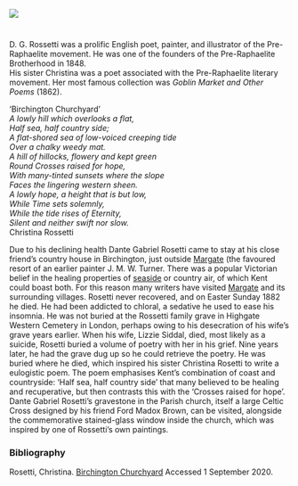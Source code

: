 <a href="https://dev.visual-essays.app"><img src="https://dev-visual-essays.netlify.app/images/ve-button.png"/></a> 
<param author="Laura Allen" banner="/images/banners/19c.jpg" layout="vtl" title="Dante Gabriel Rossetti (1828-1882) and Christina Rossetti (1830-1894)" ve-config=""/>

<param aliases="Birchington" eid="Q21993856" ve-entity=""/>
<param aliases="Birchington-on-Sea" eid="Q865021" ve-entity=""/>
<param aliases="Margate" eid="Q618045" ve-entity=""/>
<param aliases="Parish church" eid="Q17546635" ve-entity=""/>
<param aliases="Pre-Raphaelite Brotherhood" eid="Q184814" ve-entity=""/>

#

D. G. Rossetti was a prolific English poet, painter, and illustrator of the Pre-Raphaelite movement. He was one of the founders of the Pre-Raphaelite Brotherhood in 1848.   
His sister Christina was a poet associated with the Pre-Raphaelite literary movement. Her most famous collection was _Goblin Market and Other Poems_ (1862).
<param ve-image-v2 manifest="https://iiif.juncture-digital.org/wc:Dante_Gabriel_Rossetti_-_Joan_of_Arc_%281882%29.jpg/manifest.json">
<param center="Q865021" ve-map="" zoom="12"/>

‘Birchington Churchyard’   
_A lowly hill which overlooks a flat,   
Half sea, half country side;   
A flat-shored sea of low-voiced creeping tide   
Over a chalky weedy mat.   
A hill of hillocks, flowery and kept green   
Round Crosses raised for hope,   
With many-tinted sunsets where the slope   
Faces the lingering western sheen.   
A lowly hope, a height that is but low,   
While Time sets solemnly,   
While the tide rises of Eternity,   
Silent and neither swift nor slow._     
Christina Rossetti   
<param ve-image-v2 manifest="https://iiif.juncture-digital.org/wc:All_Saints%2C_Birchington._Kent_-_geograph.org.uk_-_1547499.jpg/manifest.json">

Due to his declining health Dante Gabriel Rosetti came to stay at his close friend’s country house in Birchington, just outside [Margate](/dickens/19c-margate) (the favoured resort of an earlier painter J. M. W. Turner. There was a popular Victorian belief in the healing properties of [seaside](/19c/19c-seaside) or country air, of which Kent could boast both. For this reason many writers have visited [Margate](/dickens/19c-margate) and its surrounding villages. Rosetti never recovered, and on Easter Sunday 1882 he died. He had been addicted to chloral, a sedative he used to ease his insomnia. He was not buried at the Rossetti family grave in Highgate Western Cemetery in London, perhaps owing to his desecration of his wife’s grave years earlier. When his wife, Lizzie Siddal, died, most likely as a suicide, Rosetti buried a volume of poetry with her in his grief. Nine years later, he had the grave dug up so he could retrieve the poetry. He was buried where he died, which inspired his sister Christina Rosetti to write a eulogistic poem. The poem emphasises Kent’s combination of coast and countryside: ‘Half sea, half country side’ that many believed to be healing and recuperative, but then contrasts this with the ‘Crosses raised for hope’.  Dante Gabriel Rosetti’s gravestone in the Parish church, itself a large Celtic Cross designed by his friend Ford Madox Brown, can be visited, alongside the commemorative stained-glass window inside the church, which was inspired by one of Rossetti’s own paintings.
<param ve-image-v2 manifest="https://iiif.juncture-digital.org/wc:The_grave_of_Dante_Gabriel_Rossetti_in_the_churchyard_of_All_Saints%2C_Birchington-on-Sea.jpg/manifest.json">

### Bibliography

Rosetti, Christina. [Birchington Churchyard](https://hellopoetry.com/poem/16025/birchington-churchyard/) Accessed 1 September 2020.
<param ve-image-v2 manifest="https://iiif.juncture-digital.org/wc:Joseph_Mallord_William_Turner_%281775-1851%29_-_Margate_-_N02700_-_National_Gallery.jpg/manifest.json">
